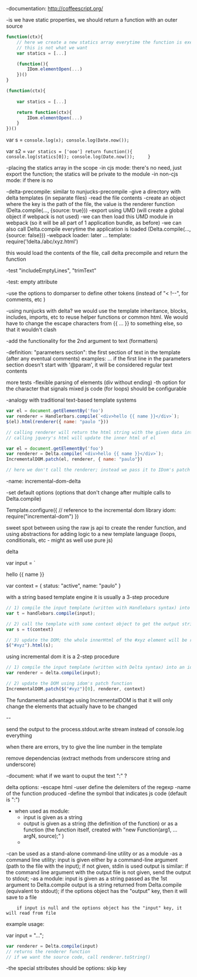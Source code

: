 -documentation: http://coffeescript.org/


-is we have static properties, we should return a function with an outer source
```js
function(ctx){
    // here we create a new statics array everytime the function is executed 
    // this is not what we want
    var statics = [...]

    (function(){
        IDom.elementOpen(...)
    })()
}
```

```js
(function(ctx){
    
    var statics = [...]

    return function(ctx){
        IDom.elementOpen(...)
    }
})()
```



var s = `
console.log(x);
console.log(Date.now());
`

var s2 = `
var statics = ['ooo']
return function(){
  console.log(statics[0]);
  console.log(Date.now());    
}
`

-placing the statics array in the scope
    -in cjs mode: there's no need, just export the function; the statics will be private to the module
    -in non-cjs mode: if there is no 

-delta-precompile: similar to nunjucks-precompile
    -give a directory with delta templates (in separate files)
    -read the file contents
    -create an object where the key is the path of the file, the value is the renderer function (Delta.compile(..., {source: true}))
    -export using UMD (will create a global object if webpack is not used)
    -we can then load this UMD module in webpack (so it will be all part of 1 application bundle, as before)
-we can also call Delta.compile everytime the application is loaded (Delta.compile(..., {source: false}))
-webpack loader: later
...
template: require('!delta./abc/xyz.html')

this would load the contents of the file, call delta precompile and return the function


-test "includeEmptyLines", "trimText"

-test: empty attribute


-use the options to domparser to define other tokens (instead of "< !--", for comments, etc )

-using nunjucks with delta? we would use the template inheritance, blocks, includes, imports, etc to reuse helper functions or common html. We would have to change the escape characters from {{ ... }} to something else, so that it wouldn't clash

-add the functionality for the 2nd argument to text (formatters)


-definition: "parameters section": the first section of text in the template (after any eventual comments)
examples: ...
if the first line in the parameters section doesn't start with '@param', it will be considered regular text contents


more tests
-flexible parsing of elements (div without ending)
-th option for the character that signals mixed js code (for loops) should be configurable



-analogy with traditional text-based template systems
```js
var el = document.getElementBy('foo')
var renderer = Handlerbars.compile(`<div>hello {{ name }}</div>`);
$(el).html(renderer({ name: "paulo "}))

// calling renderer will return the html string with the given data interpolated;
// calling jquery's html will update the inner html of el
```

```js
var el = document.getElementBy('foo')
var renderer = Delta.compile(`<div>hello {{ name }}</div>`);
IncrementalDOM.patch(el, renderer, { name: "paulo"})

// here we don't call the renderer; instead we pass it to IDom's patch function, will will execute it to update the inner html of el
```

-name: incremental-dom-delta

-set default options (options that don't change after multiple calls to Delta.compile)


Template.configure({
    // reference to the incremental dom library
    idom: require("incremental-dom")
})


sweet spot between using the raw js api to create the render function, and using abstractions for adding logic to a new template language (loops, conditionals, etc - might as well use pure js)

delta 


var input = `
<div class={{ status }}>
    hello {{ name }}
</div>


var context = {
    status: "active",
    name: "paulo"
}

with a string based template engine it is usually a 3-step procedure

```js
// 1) compile the input template (written with Handlebars syntax) into a template function:
var t = handlebars.compile(input);

// 2) call the template with some context object to get the output string (the final html string)
var s = t(context)

// 3) update the DOM; the whole innerHtml of the #xyz element will be replaced, even if we are just changing a little part of it;
$("#xyz").html(s);
```

using incremental dom it is a 2-step procedure
```js
// 1) compile the input template (written with Delta syntax) into an idom renderer function
var renderer = delta.compile(input);

// 2) update the DOM using idom's patch function
IncrementalDOM.patch($("#xyz")[0], renderer, context)
```

The fundamental advantage using IncrementalDOM is that it will only change the elements that actually have to be changed

--


send the output to the process.stdout.write stream instead of console.log everything

when there are errors, try to give the line number in the template

remove dependencias (extract methods from underscore string and underscore)

-document: what if we want to ouput the text ":" ?

delta options:
    -escape html
    -user define the delemiters of the regexp
    -name of the function produced 
    -define the symbol that indicates js code (default is ":")


- when used as module:
    + input is given as a string
    + output is given as a string (the definition of the function) or as a function (the function itself, created with "new Function(arg1, ... argN, source);" )
    + 
-can be used as a stand-alone command-line utility or as a module
    -as a command line utility: 
        input is given either by a command-line argument (path to the file with the input); if not given, stdin is used
        output is similar: if the command line argument with the output file is not given, send the output to stdout; 
    -as a module:
        input is given as a string passed as the 1st argument to Delta.compile
        output is a string returned from Delta.compile (equivalent to stdout); if the options object has the "output" key, then it will save to a file

        if input is null and the options object has the "input" key, it will read from file

example usage:


var input = "...";

```js
var renderer = Delta.compile(input)
// returns the renderer function
// if we want the source code, call renderer.toString()
```




-the special sttributes should be options:
skip
key
